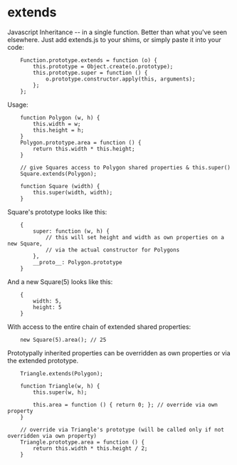 # extends
Javascript Inheritance -- in a single function. Better than what you've seen elsewhere. Just add extends.js to your shims, or simply paste it into your code:

        Function.prototype.extends = function (o) {
            this.prototype = Object.create(o.prototype);
            this.prototype.super = function () {
                o.prototype.constructor.apply(this, arguments);
            };
        };


Usage:

        function Polygon (w, h) {
            this.width = w;
            this.height = h;
        }
        Polygon.prototype.area = function () { 
            return this.width * this.height; 
        }
        
        // give Squares access to Polygon shared properties & this.super() 
        Square.extends(Polygon);
        
        function Square (width) {
            this.super(width, width);
        }
    
    
Square's prototype looks like this:

        {
            super: function (w, h) {
                // this will set height and width as own properties on a new Square,
                // via the actual constructor for Polygons
            },
            __proto__: Polygon.prototype
        }



And a new Square(5) looks like this:

        {
            width: 5,
            height: 5
        }

With access to the entire chain of extended shared properties:

        new Square(5).area(); // 25

Prototypally inherited properties can be overridden as own properties or via the extended prototype.

        Triangle.extends(Polygon);
        
        function Triangle(w, h) {
            this.super(w, h);
            
            this.area = function () { return 0; }; // override via own property
        }
        
        // override via Triangle's prototype (will be called only if not overridden via own property) 
        Triangle.prototype.area = function () {
            return this.width * this.height / 2; 
        }
